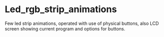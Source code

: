 # Led_rgb_strip_animations
Few led strip animations, operated with use of physical buttons, also LCD screen showing current program and options for buttons.
